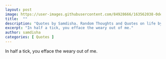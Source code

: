 ```yaml
---
layout: post
image: https://user-images.githubusercontent.com/84928666/163562038-0de3f48c-f9f9-419c-98f8-ec99cf0f7145.jpg
title:  ""
description: "Quotes by Samdisha. Random Thoughts and Quotes on life by Samdisha Khunger."
excerpt: "In half a tick, you efface the weary out of me."
author: samdisha
categories: [ Quotes ]
---
```


In half a tick, you efface the weary out of me.
